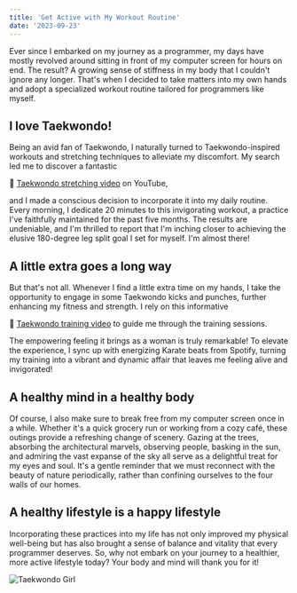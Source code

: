 ```yaml
---
title: 'Get Active with My Workout Routine'
date: '2023-09-23'
---
```


Ever since I embarked on my journey as a programmer, my days have mostly revolved around sitting in front of my computer screen for hours on end. The result? A growing sense of stiffness in my body that I couldn't ignore any longer. That's when I decided to take matters into my own hands and adopt a specialized workout routine tailored for programmers like myself.

## I love Taekwondo!
Being an avid fan of Taekwondo, I naturally turned to Taekwondo-inspired workouts and stretching techniques to alleviate my discomfort. My search led me to discover a fantastic

🎥 [Taekwondo stretching video](https://www.youtube.com/watch?v=aEYgYkdr42Y) on YouTube,

 and I made a conscious decision to incorporate it into my daily routine. Every morning, I dedicate 20 minutes to this invigorating workout, a practice I've faithfully maintained for the past five months. The results are undeniable, and I'm thrilled to report that I'm inching closer to achieving the elusive 180-degree leg split goal I set for myself. I'm almost there!

## A little extra goes a long way
But that's not all. Whenever I find a little extra time on my hands, I take the opportunity to engage in some Taekwondo kicks and punches, further enhancing my fitness and strength. I rely on this informative

🎥 [Taekwondo training video](https://www.youtube.com/watch?v=rN-fNl-QTwg) to guide me through the training sessions. 

The empowering feeling it brings as a woman is truly remarkable! To elevate the experience, I sync up with energizing Karate beats from Spotify, turning my training into a vibrant and dynamic affair that leaves me feeling alive and invigorated!

## A healthy mind in a healthy body
Of course, I also make sure to break free from my computer screen once in a while. Whether it's a quick grocery run or working from a cozy café, these outings provide a refreshing change of scenery. Gazing at the trees, absorbing the architectural marvels, observing people, basking in the sun, and admiring the vast expanse of the sky all serve as a delightful treat for my eyes and soul. It's a gentle reminder that we must reconnect with the beauty of nature periodically, rather than confining ourselves to the four walls of our homes.

## A healthy lifestyle is a happy lifestyle
Incorporating these practices into my life has not only improved my physical well-being but has also brought a sense of balance and vitality that every programmer deserves. So, why not embark on your journey to a healthier, more active lifestyle today? Your body and mind will thank you for it!

![Taekwondo Girl](/assets/blog/taekwondo.jpeg)